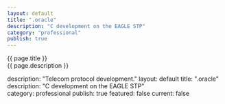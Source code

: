 ```yaml
---
layout: default
title: ".oracle"
description: "C development on the EAGLE STP"  
category: "professional"
publish: true
---
```


{{ page.title }}  
{{ page.description }}  


description: "Telecom protocol development."
layout: default
title: ".oracle"
description: "C development on the EAGLE STP"   
category: professional
publish: true
featured: false
current: false